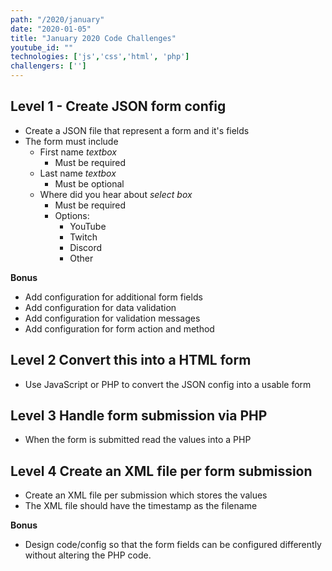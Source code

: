 ```yaml
---
path: "/2020/january"
date: "2020-01-05"
title: "January 2020 Code Challenges"
youtube_id: ""
technologies: ['js','css','html', 'php']
challengers: ['']
---
```

## Level 1 - Create JSON form config

- Create a JSON file that represent a form and it's fields
- The form must include
  - First name *textbox*
      - Must be required
  - Last name *textbox*
      - Must be optional
  - Where did you hear about *select box*
    - Must be required
    - Options:
      - YouTube
      - Twitch
      - Discord
      - Other

**Bonus**
- Add configuration for additional form fields
- Add configuration for data validation
- Add configuration for validation messages
- Add configuration for form action and method

## Level 2 Convert this into a HTML form

- Use JavaScript or PHP to convert the JSON config into a usable form

## Level 3 Handle form submission via PHP

- When the form is submitted read the values into a PHP

## Level 4 Create an XML file per form submission

- Create an XML file per submission which stores the values
- The XML file should have the timestamp as the filename

**Bonus**
- Design code/config so that the form fields can be configured differently without altering the PHP code.